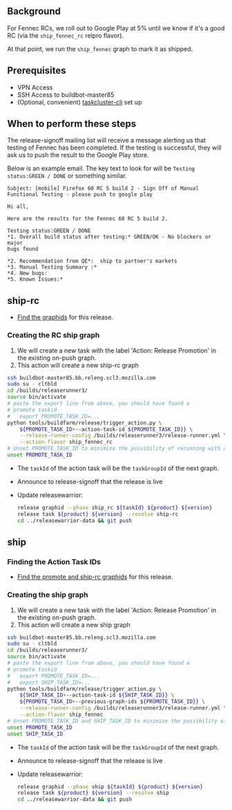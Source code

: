 
## Background

For Fennec RCs, we roll out to Google Play at 5% until we know if it's a good RC (via the `ship_fennec_rc` relpro flavor).

At that point, we run the `ship_fennec` graph to mark it as shipped.

## Prerequisites

- VPN Access
- SSH Access to buildbot-master85
- (Optional, convenient) [taskcluster-cli](https://github.com/taskcluster/taskcluster-cli) set up

## When to perform these steps

The release-signoff mailing list will receive a message alerting us that testing of Fennec has been completed.
If the testing is successful, they will ask us to push the result to the Google Play store.

Below is an example email. The key text to look for will be `Testing status:GREEN / DONE` or something similar.

```
Subject: [mobile] Firefox 60 RC 5 build 2 - Sign Off of Manual Functional Testing - please push to google play

Hi all,

Here are the results for the Fennec 60 RC 5 build 2.

Testing status:GREEN / DONE
*1. Overall build status after testing:* GREEN/OK - No blockers or major
bugs found

*2. Recommendation from QE*:  ship to partner's markets
*3. Manual Testing Summary :*
*4. New bugs:
*5. Known Issues:*
```

## ship-rc

* [Find the graphids](https://github.com/mozilla-releng/releasewarrior-2.0/blob/master/docs/release-promotion/common/find-graphids.md#finding-graphids) for this release.

### Creating the RC ship graph

1. We will create a new task with the label 'Action: Release Promotion' in the existing on-push graph.
1. This action will create a new ship-rc graph

```sh
ssh buildbot-master85.bb.releng.scl3.mozilla.com
sudo su - cltbld
cd /builds/releaserunner3/
source bin/activate
# paste the export line from above, you should have found a
# promote taskid
#   export PROMOTE_TASK_ID=...
python tools/buildfarm/release/trigger_action.py \
    ${PROMOTE_TASK_ID+--action-task-id ${PROMOTE_TASK_ID}} \
    --release-runner-config /builds/releaserunner3/release-runner.yml \
    --action-flavor ship_fennec_rc
# Unset PROMOTE_TASK_ID to minimize the possibility of rerunning with different graph ids
unset PROMOTE_TASK_ID
```

  * The `taskId` of the action task will be the `taskGroupId` of the next graph.

* Announce to release-signoff that the release is live
* Update releasewarrior:
    ```sh
    release graphid --phase ship_rc ${taskId} ${product} ${version}
    release task ${product} ${version} --resolve ship-rc
    cd ../releasewarrior-data && git push
    ```

## ship

### Finding the Action Task IDs

* [Find the promote and ship-rc graphids](https://github.com/mozilla-releng/releasewarrior-2.0/blob/master/docs/release-promotion/common/find-graphids.md#finding-graphids) for this release.

### Creating the ship graph

1. We will create a new task with the label 'Action: Release Promotion' in the existing on-push graph.
1. This action will create a new ship graph

```sh
ssh buildbot-master85.bb.releng.scl3.mozilla.com
sudo su - cltbld
cd /builds/releaserunner3/
source bin/activate
# paste the export line from above, you should have found a
# promote taskid
#   export PROMOTE_TASK_ID=...
#   export SHIP_TASK_ID=...
python tools/buildfarm/release/trigger_action.py \
    ${SHIP_TASK_ID+--action-task-id ${SHIP_TASK_ID}} \
    ${PROMOTE_TASK_ID+--previous-graph-ids ${PROMOTE_TASK_ID}} \
    --release-runner-config /builds/releaserunner3/release-runner.yml \
    --action-flavor ship_fennec
# Unset PROMOTE_TASK_ID and SHIP_TASK_ID to minimize the possibility of rerunning with different graph ids
unset PROMOTE_TASK_ID
unset SHIP_TASK_ID
```
  * The `taskId` of the action task will be the `taskGroupId` of the next graph.

* Announce to release-signoff that the release is live
* Update releasewarrior:
    ```sh
    release graphid --phase ship ${taskId} ${product} ${version}
    release task ${product} ${version} --resolve ship
    cd ../releasewarrior-data && git push
    ```
